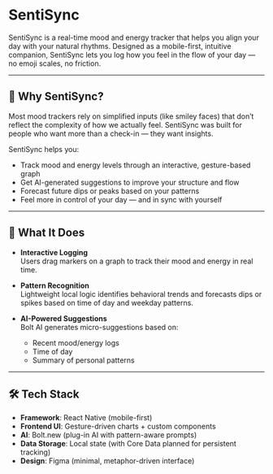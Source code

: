 # SentiSync

SentiSync is a real-time mood and energy tracker that helps you align your day with your natural rhythms. Designed as a mobile-first, intuitive companion, SentiSync lets you log how you feel in the flow of your day — no emoji scales, no friction.

---

## 🚀 Why SentiSync?

Most mood trackers rely on simplified inputs (like smiley faces) that don’t reflect the complexity of how we actually feel. SentiSync was built for people who want more than a check-in — they want insights.

SentiSync helps you:
- Track mood and energy levels through an interactive, gesture-based graph
- Get AI-generated suggestions to improve your structure and flow
- Forecast future dips or peaks based on your patterns
- Feel more in control of your day — and in sync with yourself

---

## 🧠 What It Does

- **Interactive Logging**  
  Users drag markers on a graph to track their mood and energy in real time.
  
- **Pattern Recognition**  
  Lightweight local logic identifies behavioral trends and forecasts dips or spikes based on time of day and weekday patterns.

- **AI-Powered Suggestions**  
  Bolt AI generates micro-suggestions based on:
  - Recent mood/energy logs
  - Time of day
  - Summary of personal patterns

---

## 🛠️ Tech Stack

- **Framework**: React Native (mobile-first)
- **Frontend UI**: Gesture-driven charts + custom components
- **AI**: Bolt.new (plug-in AI with pattern-aware prompts)
- **Data Storage**: Local state (with Core Data planned for persistent tracking)
- **Design**: Figma (minimal, metaphor-driven interface)
